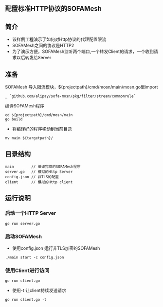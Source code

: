 ## 配置标准HTTP协议的SOFAMesh

## 简介

+ 该样例工程演示了如何对Http协议的代理配置限流
+ SOFAMesh之间的协议是HTTP2
+ 为了演示方便，SOFAMesh监听两个端口,一个转发Client的请求，一个收到请求以后转发给Server

## 准备

SOFAMesh 导入限流模块，${projectpath}/cmd/mosn/main/mosn.go里import
```
_ `github.com/alipay/sofa-mosn/pkg/filter/stream/commonrule`
```

编译SOFAMesh程序
```
cd ${projectpath}/cmd/mosn/main
go build
```

+ 将编译好的程序移动到当前目录

```
mv main ${targetpath}/
```

## 目录结构

```
main        // 编译完成的SOFAMesh程序
server.go   // 模拟的Http Server
config.json // 非TLS的配置
client      // 模拟的Http client
```

## 运行说明

### 启动一个HTTP Server

```
go run server.go
```

### 启动SOFAMesh

+ 使用config.json 运行非TLS加密的SOFAMesh

```
./main start -c config.json
```


### 使用Client进行访问

```
go run client.go
```
+ 使用-t 让client持续发送请求 

```
go run client.go -t
```

